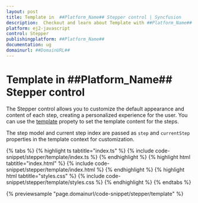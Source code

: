```yaml
---
layout: post
title: Template in  ##Platform_Name## Stepper control | Syncfusion
description:  Checkout and learn about Template with ##Platform_Name## Stepper control of Syncfusion Essential JS 2 and more.
platform: ej2-javascript
control: Stepper
publishingplatform: ##Platform_Name##
documentation: ug
domainurl: ##DomainURL##
---
```


# Template in ##Platform_Name## Stepper control

The Stepper control allows you to customize the default appearance and content of each step, creating a personalized experience for the user. You can use the [template](https://ej2.syncfusion.com/documentation/api/stepper#template) propety to set the template content for the steps.

The step model and current step index are passed as `step` and `currentStep` properties in the template context for customization.

{% tabs %}
{% highlight ts tabtitle="index.ts" %}
{% include code-snippet/stepper/template/index.ts %}
{% endhighlight %}
{% highlight html tabtitle="index.html" %}
{% include code-snippet/stepper/template/index.html %}
{% endhighlight %}
{% highlight html tabtitle="styles.css" %}
{% include code-snippet/stepper/template/styles.css %}
{% endhighlight %}
{% endtabs %}

{% previewsample "page.domainurl/code-snippet/stepper/template" %}
